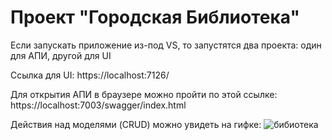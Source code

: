 # Проект "Городская Библиотека"

Если запускать приложение из-под VS, то запустятся два проекта: один для АПИ, другой для UI

Ссылка для UI:
https://localhost:7126/

Для открытия АПИ в браузере можно пройти по этой ссылке:
https://localhost:7003/swagger/index.html

Действия над моделями (CRUD) можно увидеть на гифке:
![бибиотека](https://user-images.githubusercontent.com/106357376/171097216-2eb8c463-2201-4e35-9ad4-5c05ae08a7bf.gif)
